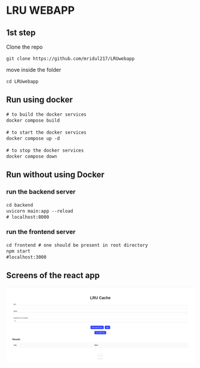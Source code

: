 # LRU WEBAPP
## 1st step
Clone the repo
```
git clone https://github.com/mridul217/LRUwebapp
```
move inside the folder 
```
cd LRUwebapp
```

## Run using docker
```
# to build the docker services
docker compose build

# to start the docker services
docker compose up -d

# to stop the docker services
docker compose down
```
## Run without using Docker

### run the backend server
```
cd backend
uvicorn main:app --reload
# localhost:8000
```
### run the frontend server
```
cd frontend # one should be present in root directory
npm start
#localhost:3000
```

## Screens of the react app
![LRUwebapp](./docs/images/image.png)


